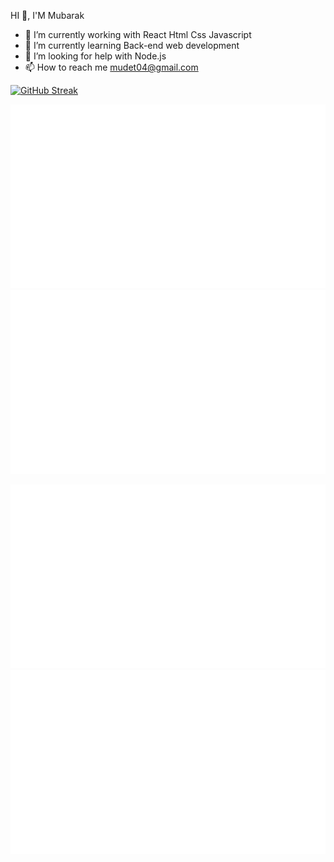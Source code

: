    HI 👋, I'M Mubarak
- 🔭 I’m currently working with React Html Css Javascript
- 🌱 I’m currently learning Back-end web development
- 🤔 I’m looking for help with Node.js
- 📫 How to reach me mudet04@gmail.com


[![GitHub Streak](https://streak-stats.demolab.com/?user=blackingg)](https://git.io/streak-stats)

![](https://raw.githubusercontent.com/blackingg/newly-created/master/generated/overview.svg#gh-dark-mode-only)
![](https://raw.githubusercontent.com/blackingg/newly-created/master/generated/overview.svg#gh-light-mode-only)

![](https://raw.githubusercontent.com/blackingg/newly-created/master/generated/languages.svg#gh-dark-mode-only)
![](https://raw.githubusercontent.com/blackingg/newly-created/master/generated/languages.svg#gh-light-mode-only)
